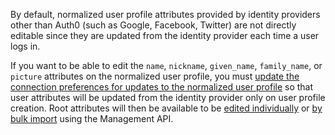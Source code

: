 By default, normalized user profile attributes provided by identity providers other than Auth0 (such as Google, Facebook, Twitter) are not directly editable since they are updated from the identity provider each time a user logs in.

If you want to be able to edit the `name`, `nickname`, `given_name`, `family_name`, or `picture` attributes on the normalized user profile, you must [update the connection preferences for updates to the normalized user profile](/dashboard/guides/connections/update-connection-user-root-attributes) so that user attributes will be updated from the identity provider only on user profile creation. Root attributes will then be available to be [edited individually](/api/management/guides/users/update-root-attributes-users) or [by bulk import](/api/management/guides/users/update-root-attributes-users) using the Management API.
